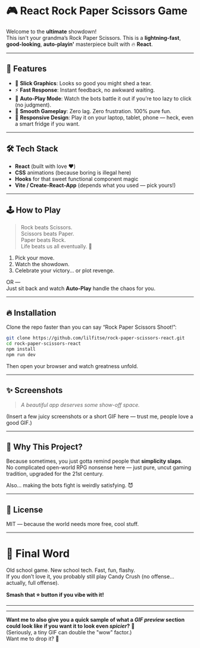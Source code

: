 # 🎮 React Rock Paper Scissors Game

Welcome to the **ultimate** showdown!  
This isn't your grandma’s Rock Paper Scissors. This is a **lightning-fast**, **good-looking**, **auto-playin'** masterpiece built with 🔥 **React**.

---

## 🚀 Features

- 🎨 **Slick Graphics**: Looks so good you might shed a tear.
- ⚡ **Fast Response**: Instant feedback, no awkward waiting.
- 🤖 **Auto-Play Mode**: Watch the bots battle it out if you’re too lazy to click (no judgment).
- 🎯 **Smooth Gameplay**: Zero lag. Zero frustration. 100% pure fun.
- 📱 **Responsive Design**: Play it on your laptop, tablet, phone — heck, even a smart fridge if you want.

---

## 🛠 Tech Stack

- **React** (built with love ❤️)
- **CSS** animations (because boring is illegal here)
- **Hooks** for that sweet functional component magic
- **Vite / Create-React-App** (depends what you used — pick yours!)

---

## 🕹 How to Play

> Rock beats Scissors.  
> Scissors beats Paper.  
> Paper beats Rock.  
> Life beats us all eventually. 🫠

1. Pick your move.
2. Watch the showdown.
3. Celebrate your victory... or plot revenge.

OR —  
Just sit back and watch **Auto-Play** handle the chaos for you.

---

## 🔥 Installation

Clone the repo faster than you can say “Rock Paper Scissors Shoot!”:

```bash
git clone https://github.com/lilfitse/rock-paper-scissors-react.git
cd rock-paper-scissors-react
npm install
npm run dev
```

Then open your browser and watch greatness unfold.

---

## ✨ Screenshots

> _A beautiful app deserves some show-off space._

(Insert a few juicy screenshots or a short GIF here — trust me, people love a good GIF.)

---

## 🤔 Why This Project?

Because sometimes, you just gotta remind people that **simplicity slaps**.  
No complicated open-world RPG nonsense here — just pure, uncut gaming tradition, upgraded for the 21st century.  

Also... making the bots fight is weirdly satisfying. 😈

---

## 📜 License

MIT — because the world needs more free, cool stuff.

---

# 🎉 Final Word

Old school game. New school tech. Fast, fun, flashy.  
If you don’t love it, you probably still play Candy Crush (no offense... actually, full offense).

**Smash that ⭐ button if you vibe with it!**

---

---

**Want me to also give you a quick sample of what a *GIF preview* section could look like if you want it to look even *spicier*?** 🚀  
(Seriously, a tiny GIF can double the "wow" factor.)  
Want me to drop it? 👀

